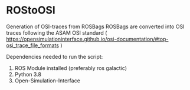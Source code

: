 # ROStoOSI
Generation of OSI-traces from ROSBags
ROSBags are converted into OSI traces following the ASAM OSI standard ( https://opensimulationinterface.github.io/osi-documentation/#top-osi_trace_file_formats )

Dependencies needed to run the script:
1. ROS Module installed (preferably ros galactic)
2. Python 3.8
3. Open-Simulation-Interface
